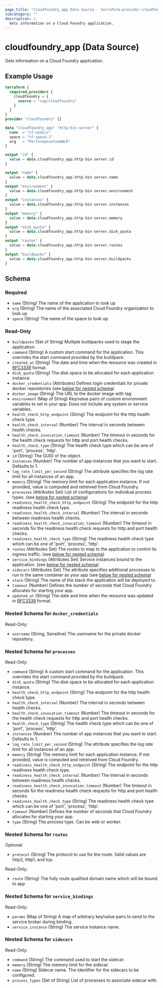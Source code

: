 ```yaml
---
page_title: "cloudfoundry_app Data Source - terraform-provider-cloudfoundry"
subcategory: ""
description: |-
  Gets information on a Cloud Foundry application.
---
```


# cloudfoundry_app (Data Source)

Gets information on a Cloud Foundry application.

## Example Usage

```terraform
terraform {
  required_providers {
    cloudfoundry = {
      source = "sap/cloudfoundry"
    }
  }
}
provider "cloudfoundry" {}

data "cloudfoundry_app" "http-bin-server" {
  name  = "cf-nodejs"
  space = "tf-space-1"
  org   = "PerformanceTeamBLR"
}

output "id" {
  value = data.cloudfoundry_app.http-bin-server.id
}

output "name" {
  value = data.cloudfoundry_app.http-bin-server.name
}
output "environment" {
  value = data.cloudfoundry_app.http-bin-server.environment
}
output "instances" {
  value = data.cloudfoundry_app.http-bin-server.instances
}
output "memory" {
  value = data.cloudfoundry_app.http-bin-server.memory
}
output "disk_quota" {
  value = data.cloudfoundry_app.http-bin-server.disk_quota
}
output "routes" {
  value = data.cloudfoundry_app.http-bin-server.routes
}
output "buildpacks" {
  value = data.cloudfoundry_app.http-bin-server.buildpacks
}
```

<!-- schema generated by tfplugindocs -->
## Schema

### Required

- `name` (String) The name of the application to look up
- `org` (String) The name of the associated Cloud Foundry organization to look up
- `space` (String) The name of the space to look up

### Read-Only

- `buildpacks` (Set of String) Multiple buildpacks used to stage the application.
- `command` (String) A custom start command for the application. This overrides the start command provided by the buildpack.
- `created_at` (String) The date and time when the resource was created in [RFC3339](https://www.ietf.org/rfc/rfc3339.txt) format.
- `disk_quota` (String) The disk space to be allocated for each application instance.
- `docker_credentials` (Attributes) Defines login credentials for private docker repositories (see [below for nested schema](#nestedatt--docker_credentials))
- `docker_image` (String) The URL to the docker image with tag
- `environment` (Map of String) Key/value pairs of custom environment variables to set in your app. Does not include any system or service variables.
- `health_check_http_endpoint` (String) The endpoint for the http health check type.
- `health_check_interval` (Number) The interval in seconds between health checks.
- `health_check_invocation_timeout` (Number) The timeout in seconds for the health check requests for http and port health checks.
- `health_check_type` (String) The health check type which can be one of 'port', 'process', 'http'.
- `id` (String) The GUID of the object.
- `instances` (Number) The number of app instances that you want to start. Defaults to 1.
- `log_rate_limit_per_second` (String) The attribute specifies the log rate limit for all instances of an app.
- `memory` (String) The memory limit for each application instance. If not provided, value is computed and retreived from Cloud Foundry.
- `processes` (Attributes Set) List of configurations for individual process types. (see [below for nested schema](#nestedatt--processes))
- `readiness_health_check_http_endpoint` (String) The endpoint for the http readiness health check type.
- `readiness_health_check_interval` (Number) The interval in seconds between readiness health checks.
- `readiness_health_check_invocation_timeout` (Number) The timeout in seconds for the readiness health check requests for http and port health checks.
- `readiness_health_check_type` (String) The readiness health check type which can be one of 'port', 'process', 'http'.
- `routes` (Attributes Set) The routes to map to the application to control its ingress traffic. (see [below for nested schema](#nestedatt--routes))
- `service_bindings` (Attributes Set) Service instances bound to the application. (see [below for nested schema](#nestedatt--service_bindings))
- `sidecars` (Attributes Set) The attribute specifies additional processes to run in the same container as your app (see [below for nested schema](#nestedatt--sidecars))
- `stack` (String) The name of the stack the application will be deployed to.
- `timeout` (Number) Defines the number of seconds that Cloud Foundry allocates for starting your app.
- `updated_at` (String) The date and time when the resource was updated in [RFC3339](https://www.ietf.org/rfc/rfc3339.txt) format.

<a id="nestedatt--docker_credentials"></a>
### Nested Schema for `docker_credentials`

Read-Only:

- `username` (String, Sensitive) The username for the private docker repository.


<a id="nestedatt--processes"></a>
### Nested Schema for `processes`

Read-Only:

- `command` (String) A custom start command for the application. This overrides the start command provided by the buildpack.
- `disk_quota` (String) The disk space to be allocated for each application instance.
- `health_check_http_endpoint` (String) The endpoint for the http health check type.
- `health_check_interval` (Number) The interval in seconds between health checks.
- `health_check_invocation_timeout` (Number) The timeout in seconds for the health check requests for http and port health checks.
- `health_check_type` (String) The health check type which can be one of 'port', 'process', 'http'.
- `instances` (Number) The number of app instances that you want to start. Defaults to 1.
- `log_rate_limit_per_second` (String) The attribute specifies the log rate limit for all instances of an app.
- `memory` (String) The memory limit for each application instance. If not provided, value is computed and retreived from Cloud Foundry.
- `readiness_health_check_http_endpoint` (String) The endpoint for the http readiness health check type.
- `readiness_health_check_interval` (Number) The interval in seconds between readiness health checks.
- `readiness_health_check_invocation_timeout` (Number) The timeout in seconds for the readiness health check requests for http and port health checks.
- `readiness_health_check_type` (String) The readiness health check type which can be one of 'port', 'process', 'http'.
- `timeout` (Number) Defines the number of seconds that Cloud Foundry allocates for starting your app.
- `type` (String) The process type. Can be web or worker.


<a id="nestedatt--routes"></a>
### Nested Schema for `routes`

Optional:

- `protocol` (String) The protocol to use for the route. Valid values are http2, http1, and tcp.

Read-Only:

- `route` (String) The fully route qualified domain name which will be bound to app


<a id="nestedatt--service_bindings"></a>
### Nested Schema for `service_bindings`

Read-Only:

- `params` (Map of String) A map of arbitrary key/value pairs to send to the service broker during binding.
- `service_instance` (String) The service instance name.


<a id="nestedatt--sidecars"></a>
### Nested Schema for `sidecars`

Read-Only:

- `command` (String) The command used to start the sidecar.
- `memory` (String) The memory limit for the sidecar.
- `name` (String) Sidecar name. The identifier for the sidecars to be configured.
- `process_types` (Set of String) List of processes to associate sidecar with.